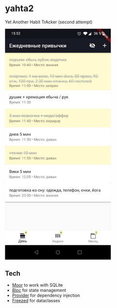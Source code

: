 # yahta2

Yet Another Habit TrAcker (second attempt)

<img src="assets/Screenshot_20201010-155248.jpg" width="350" >

## Tech

- [Moor](https://moor.simonbinder.eu/) to work with SQLite
- [Bloc](https://bloclibrary.dev/#/) for state management
- [Provider](https://pub.dev/packages/provider) for dependency injection
- [Freezed](https://pub.dev/packages/freezed) for dataclasses
